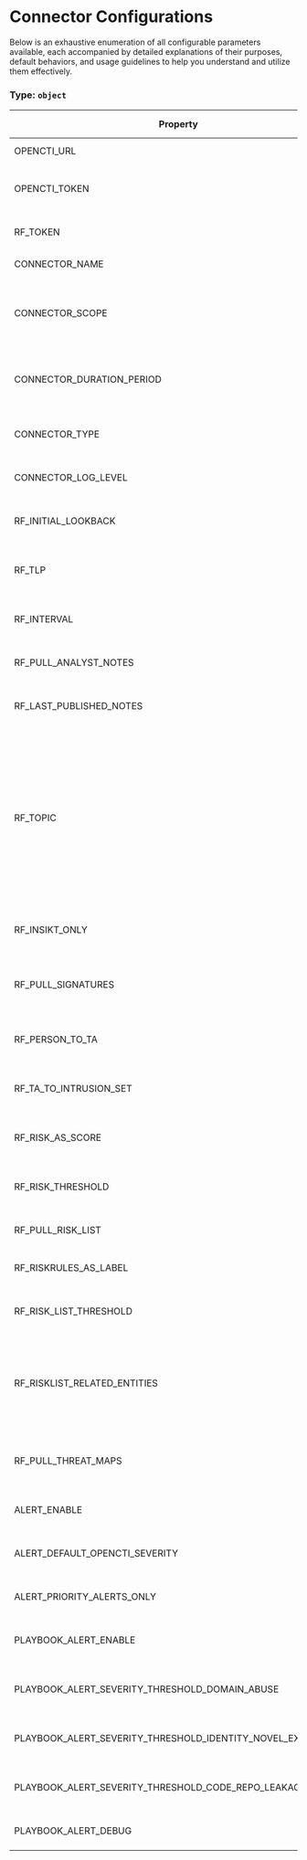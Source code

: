 # Connector Configurations

Below is an exhaustive enumeration of all configurable parameters available, each accompanied by detailed explanations of their purposes, default behaviors, and usage guidelines to help you understand and utilize them effectively.

### Type: `object`

| Property | Type | Required | Possible values | Default | Description |
| -------- | ---- | -------- | --------------- | ------- | ----------- |
| OPENCTI_URL | `string` | ✅ | Format: [`uri`](https://json-schema.org/understanding-json-schema/reference/string#built-in-formats) |  | The OpenCTI platform URL. |
| OPENCTI_TOKEN | `string` | ✅ | string |  | The token of the user who represents the connector in the OpenCTI platform. |
| RF_TOKEN | `string` | ✅ | string |  | Recorded Future API token for authentication. |
| CONNECTOR_NAME | `string` |  | string | `"Recorded Future"` | Name of the connector. |
| CONNECTOR_SCOPE | `array` |  | string | `["ipv4-addr", "ipv6-addr", "vulnerability", "domain", "url", "file-sha256", "file-md5", "file-sha1"]` | The scope or type of data the connector is importing, either a MIME type or Stix Object (for information only). |
| CONNECTOR_DURATION_PERIOD | `string` |  | string | `null` | ISO8601 Duration format starting with 'P' for Period (e.g., 'PT24H' for 24 hours). |
| CONNECTOR_TYPE | `string` |  | string | `"EXTERNAL_IMPORT"` | Should always be set to EXTERNAL_IMPORT for this connector. |
| CONNECTOR_LOG_LEVEL | `string` |  | `debug` `info` `warn` `warning` `error` | `"error"` | Determines the verbosity of the logs. |
| RF_INITIAL_LOOKBACK | `integer` |  | `0 < x ` | `240` | Initial lookback period in hours when first running the connector. |
| RF_TLP | `string` |  | `white` `green` `amber` `red` | `"red"` | Default Traffic Light Protocol (TLP) marking for imported data. |
| RF_INTERVAL | `integer` |  | `0 < x ` | `24` | Polling interval in hours for fetching Recorded Future data. |
| RF_PULL_ANALYST_NOTES | `boolean` |  | boolean | `true` | Whether to import Recorded Future analyst notes. |
| RF_LAST_PUBLISHED_NOTES | `integer` |  | `0 < x ` | `24` | Time window in hours for fetching recently published analyst notes. |
| RF_TOPIC | `array` |  | string | `null` | Comma-separated list of topic IDs to filter analyst notes. Examples: VTrvnW (Yara Rule), g1KBGl (Sigma Rule), ZjnoP0 (Snort Rule), aDKkpk (TTP Instance), TXSFt5 (Validated Intelligence Event), UrMRnT (Informational), TXSFt3 (Threat Lead). |
| RF_INSIKT_ONLY | `boolean` |  | boolean | `true` | Whether to import only Insikt notes (Recorded Future's analyst reports). |
| RF_PULL_SIGNATURES | `boolean` |  | boolean | `false` | Whether to import detection signatures (Yara/Snort/Sigma rules) from analyst notes. |
| RF_PERSON_TO_TA | `boolean` |  | boolean | `false` | Whether to convert Person entities to Threat Actor entities. |
| RF_TA_TO_INTRUSION_SET | `boolean` |  | boolean | `false` | Whether to convert Threat Actor entities to Intrusion Set entities. |
| RF_RISK_AS_SCORE | `boolean` |  | boolean | `true` | Whether to import risk scores as confidence scores in OpenCTI. |
| RF_RISK_THRESHOLD | `integer` |  | `0 < x ` | `60` | Minimum risk score threshold (0-100) for importing entities. |
| RF_PULL_RISK_LIST | `boolean` |  | boolean | `false` | Whether to import Recorded Future risk lists. |
| RF_RISKRULES_AS_LABEL | `boolean` |  | boolean | `false` | Whether to import risk rules as labels in OpenCTI. |
| RF_RISK_LIST_THRESHOLD | `integer` |  | `0 < x ` | `70` | Minimum risk score threshold (0-100) for importing risk list entities. |
| RF_RISKLIST_RELATED_ENTITIES | `array` |  | string | `null` | Comma-separated list of entity types to import from risk lists. Available choices: Malware, Hash, URL, Threat Actor, MitreAttackIdentifier. |
| RF_PULL_THREAT_MAPS | `boolean` |  | boolean | `false` | Whether to import Threat Actors and Malware from Recorded Future threat maps. |
| ALERT_ENABLE | `boolean` |  | boolean | `false` | Whether to enable fetching Recorded Future alerts. |
| ALERT_DEFAULT_OPENCTI_SEVERITY | `string` |  | `low` `medium` `high` `critical` | `"low"` | Default severity level for alerts imported into OpenCTI. |
| ALERT_PRIORITY_ALERTS_ONLY | `boolean` |  | boolean | `false` | Whether to import only high-priority alerts. |
| PLAYBOOK_ALERT_ENABLE | `boolean` |  | boolean | `false` | Whether to enable fetching Recorded Future playbook alerts. |
| PLAYBOOK_ALERT_SEVERITY_THRESHOLD_DOMAIN_ABUSE | `string` |  | `Informational` `Low` `Medium` `High` `Critical` | `"Informational"` | Minimum severity threshold for domain abuse playbook alerts. |
| PLAYBOOK_ALERT_SEVERITY_THRESHOLD_IDENTITY_NOVEL_EXPOSURES | `string` |  | `Informational` `Low` `Medium` `High` `Critical` | `"Informational"` | Minimum severity threshold for identity novel exposures playbook alerts. |
| PLAYBOOK_ALERT_SEVERITY_THRESHOLD_CODE_REPO_LEAKAGE | `string` |  | `Informational` `Low` `Medium` `High` `Critical` | `"Informational"` | Minimum severity threshold for code repository leakage playbook alerts. |
| PLAYBOOK_ALERT_DEBUG | `boolean` |  | boolean | `false` | Whether to enable debug logging for playbook alerts. |
